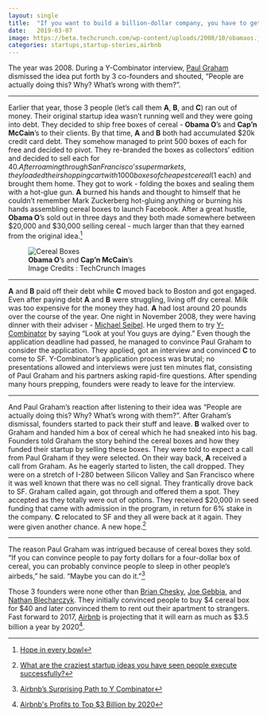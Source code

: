 ```yaml
---
layout: single
title:  "If you want to build a billion-dollar company, you have to get your hands burnt with a hot-glue gun."
date:   2019-03-07
image: https://beta.techcrunch.com/wp-content/uploads/2008/10/obamaos.jpg
categories: startups,startup-stories,airbnb
---
```


The year was 2008. During a Y-Combinator interview,  [Paul Graham](http://www.paulgraham.com) dismissed the idea put forth by 3 co-founders and shouted, “People are actually doing this? Why? What’s wrong with them?”.

----

Earlier that year, those 3 people (let’s call them **A**, **B**, and **C**) ran out of money. Their original startup idea wasn’t running well and they were going into debt. They decided to ship free boxes of cereal - **Obama O**’s and **Cap’n McCain**’s to their clients. By that time, **A** and **B** both had accumulated $20k credit card debt. They somehow managed to print 500 boxes of each for free and decided to pivot. They re-branded the boxes as collectors’ edition and decided to sell each for $40. After roaming through San Francisco’s supermarkets, they loaded their shopping cart with 1000 boxes of cheapest cereal ($1 each) and brought them home. They got to work - folding the boxes and sealing them with a hot-glue gun. **A** burned his hands and thought to himself that he couldn’t remember Mark Zuckerberg hot-gluing anything or burn­ing his hands assembling cereal boxes to launch Facebook. After a great hustle, **Obama O**’s sold out in three days and they both made somewhere between $20,000 and $30,000 selling cereal - much larger than that they earned from the original idea.[^6]

<figure>
  <img src="https://beta.techcrunch.com/wp-content/uploads/2008/10/obamaos.jpg" alt="Cereal Boxes"/>
  <figcaption><b>Obama O</b>’s and <b>Cap’n McCain</b>’s<br> Image Credits : TechCrunch Images</figcaption>
</figure>

---

**A** and **B** paid off their debt while **C** moved back to Boston and got engaged. Even after paying debt **A** and **B** were struggling, living off dry cereal. Milk was too expensive for the money they had. **A** had lost around 20 pounds over the course of the year. One night in November 2008, they were having dinner with their adviser - [Michael Seibel](http://www.michaelseibel.com/). He urged them to try [Y-Combinator](https://www.ycombinator.com/) by saying “Look at you! You guys are dying.” Even though the application deadline had passed, he managed to convince Paul Graham to consider the application. They applied, got an interview and convinced **C** to come to SF. Y-Combinator’s applica­tion process was brutal; no presentations allowed and interviews were just ten minutes flat, consisting of Paul Graham and his partners asking rapid-fire questions. After spending many hours prepping, founders were ready to leave for the interview.

---

And Paul Graham’s reaction after listening to their idea was “People are actually doing this? Why? What’s wrong with them?”. After Graham’s dismissal, founders started to pack their stuff and leave. **B** walked over to Graham and handed him a box of cereal which he had sneaked into his bag. Founders told Graham the story behind the cereal boxes and how they funded their startup by selling these boxes. They were told to expect a call from Paul Graham if they were selected. On their way back, **A** received a call from Graham. As he eagerly started to listen, the call dropped. They were on a stretch of I-280 between Silicon Valley and San Francisco where it was well known that there was no cell signal. They frantically drove back to SF. Graham called again, got through and offered them a spot. They accepted as they totally were out of options. They received $20,000 in seed funding that came with admission in the program, in return for 6% stake in the company. **C** relocated to SF and they all were back at it again. They were given another chance. A new hope.[^5]

---

The reason Paul Graham was intrigued because of cereal boxes they sold. “If you can convince people to pay forty dollars for a four-dollar box of cereal, you can probably convince people to sleep in other people’s airbeds,” he said. “Maybe you can do it.”[^4]

Those 3 founders were none other than [Brian Chesky](https://en.wikipedia.org/wiki/Brian_Chesky), [Joe Gebbia](https://en.wikipedia.org/wiki/Joe_Gebbia), and [Nathan Blecharczyk](https://en.wikipedia.org/wiki/Nathan_Blecharczyk). They initially convinced people to buy $4 cereal box for $40 and later convinced them to rent out their apartment to strangers. Fast forward to 2017, [Airbnb](https://www.airbnb.com/) is projecting that it will earn as much as $3.5 billion a year by 2020[^3].

[^3]:[Airbnb's Profits to Top $3 Billion by 2020](http://fortune.com/2017/02/15/airbnb-profits/)
[^4]:[Airbnb’s Surprising Path to Y Combinator](https://www.wired.com/2017/02/airbnbs-surprising-path-to-y-combinator/#.vhvyn7o20)
[^5]:[What are the craziest startup ideas you have seen people execute successfully?](https://www.quora.com/What-are-the-craziest-startup-ideas-you-have-seen-people-execute-successfully)
[^6]:[Hope in every bowl](https://www.airbnb.com/obamaos)